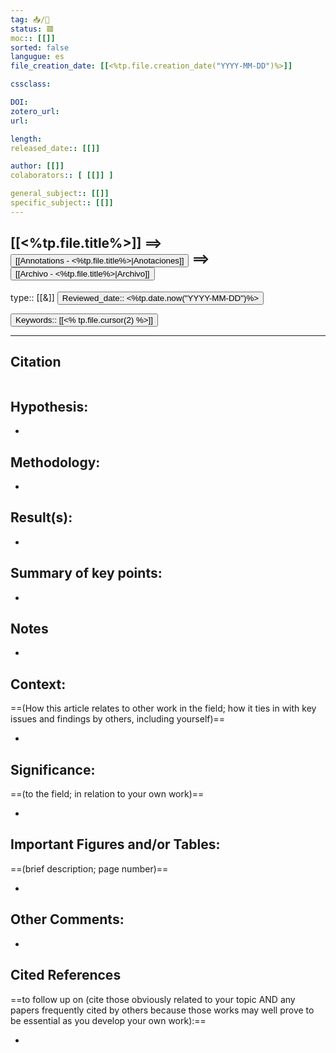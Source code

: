 ```yaml
---
tag: 📥️/📜️
status: 🟥
moc:: [[]]
sorted: false
langugue: es
file_creation_date: [[<%tp.file.creation_date("YYYY-MM-DD")%>]]

cssclass: 

DOI:
zotero_url:
url:

length:
released_date:: [[]]

author: [[]]
colaborators:: [ [[]] ]

general_subject:: [[]]
specific_subject:: [[]]
---
```

## [[<%tp.file.title%>]] ==> <button class="date_button_today"> [[Annotations - <%tp.file.title%>|Anotaciones]]</button> ==><button class="date_button_today"> [[Archivo - <%tp.file.title%>|Archivo]]</button>

type:: [[&]]
<button class="date_button_today">Reviewed_date:: <%tp.date.now("YYYY-MM-DD")%></button>

<button class="date_button_today">Keywords:: [[<% tp.file.cursor(2) %>]] </button>

---
## Citation

```latex

```

## Hypothesis:

- 

## Methodology:

- 

## Result(s):

- 

## Summary of key points:

- 

## Notes

- 

## Context:

==(How this article relates to other work in the field; how it ties in with key issues and findings by others, including yourself)==

- 

## Significance:

==(to the field; in relation to your own work)==

- 

## Important Figures and/or Tables:

==(brief description; page number)==

- 

## Other Comments:

-

## Cited References 

==to follow up on (cite those obviously related to your topic AND any papers frequently cited by others because those works may well prove to be essential as you develop your own work):==

- 

```query

```
